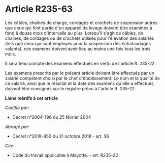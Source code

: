 # Article R235-63

Les câbles, chaînes de charge, cordages et crochets de suspension autres que ceux qui font partie d'un appareil de levage
doivent être examinés à fond à douze mois d'intervalle au plus. Lorsqu'il s'agit de câbles, de chaînes, de cordages ou de
crochets utilisés pour l'élévation des salariés (tels que ceux qui sont employés pour la suspension des échafaudages
volants), ces examens doivent avoir lieu au moins une fois tous les trois mois.

Il sera tenu compte des examens effectués en vertu de l'article R. 235-22.

Les examens prescrits par le présent article doivent être effectués par un salarié compétent choisi par le chef
d'établissement. Le nom et la qualité de ce salarié, ainsi que le résultat et la date des examens qu'elle a effectués,
doivent être consignés sur le registre prévu à l'article R. 235-22.

**Liens relatifs à cet article**

_Codifié par_:

  - Décret n°2004-196 du 25 février 2004

_Abrogé par_:

  - Décret n°2018-953 du 31 octobre 2018 - art. 56

_Cite_:

  - Code du travail applicable à Mayotte. - art. R235-22
